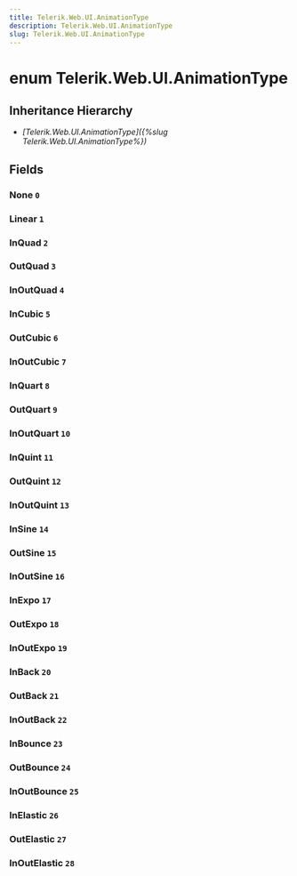 ```yaml
---
title: Telerik.Web.UI.AnimationType
description: Telerik.Web.UI.AnimationType
slug: Telerik.Web.UI.AnimationType
---
```


# enum Telerik.Web.UI.AnimationType

## Inheritance Hierarchy

* *[Telerik.Web.UI.AnimationType]({%slug Telerik.Web.UI.AnimationType%})*

## Fields

### None `0`

### Linear `1`

### InQuad `2`

### OutQuad `3`

### InOutQuad `4`

### InCubic `5`

### OutCubic `6`

### InOutCubic `7`

### InQuart `8`

### OutQuart `9`

### InOutQuart `10`

### InQuint `11`

### OutQuint `12`

### InOutQuint `13`

### InSine `14`

### OutSine `15`

### InOutSine `16`

### InExpo `17`

### OutExpo `18`

### InOutExpo `19`

### InBack `20`

### OutBack `21`

### InOutBack `22`

### InBounce `23`

### OutBounce `24`

### InOutBounce `25`

### InElastic `26`

### OutElastic `27`

### InOutElastic `28`



